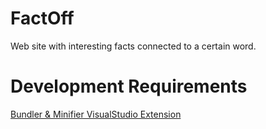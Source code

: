 # FactOff
Web site with interesting facts connected to a certain word.

# Development Requirements
[Bundler & Minifier VisualStudio Extension](https://marketplace.visualstudio.com/items?itemName=MadsKristensen.BundlerMinifier)

